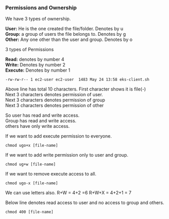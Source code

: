 ### Permissions and Ownership

We have 3 types of ownership.

**User:** He is the one created the file/folder. Denotes by u <br/>
**Group:** a group of users the file belongs to. Denotes by g <br/>
**Other:** Any one other than the user and group. Denotes by o <br/>

3 types of Permissions

**Read:** denotes by number 4 <br/>
**Write:** Denotes by number 2 <br/> 
**Execute:** Denotes by number 1 <br/>
```
-rw-rw-r-- 1 ec2-user ec2-user  1483 May 24 13:58 eks-client.sh
```
Above line has total 10 characters. First character  shows it is file(-) <br/>
Next 3 characters denotes permission of user. <br/>
Next 3 characters denotes permission of group <br/>
Next 3 characters denotes permission of other <br/>

So user has read and write access. <br/>
Group has read and write access. <br/>
others have only write access. <br/>

If we want to add execute permission to everyone.

```
chmod ugo+x [file-name]
```

If we want to add write permission only to user and group.

```
chmod ug+w [file-name]
```

If we want to remove execute access to all.

```
chmod ugo-x [file-name]
```

We can use letters also.
R+W = 4+2 =6
R+W+X = 4+2+1 = 7

Below line denotes read access to user and no access to group and others.
```
chmod 400 [file-name]
```

